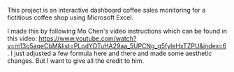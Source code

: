 This project is an interactive dashboard coffee sales monitoring for a fictitious coffee shop using Microsoft Excel.

I made this by following Mo Chen's video instructions which can be found in this video: https://www.youtube.com/watch?v=m13o5aqeCbM&list=PLodYDTuHA29aa_5UPCNg_g5fyleHxTZPU&index=6. I just adjusted a few formula here and there and made some aesthetic changes. But I want to give all the credit to him. 
